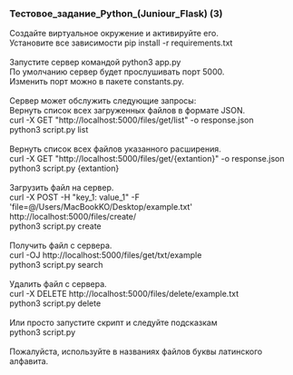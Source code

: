<p> <h3>Тестовое_задание_Python_(Juniour_Flask) (3)</h3>
Создайте виртуальное окружение и активируйте его.<br>
Установите все зависимости pip install -r requirements.txt<br>
<br>
Запустите сервер командой python3 app.py<br>
По умолчанию сервер будет прослушивать порт 5000.<br>
Изменить порт можно в пакете constants.py.<br>
<br>
Сервер может обслужить следующие запросы:<br>
Вернуть список всеx загруженных файлов в формате JSON.<br>
    curl -X GET "http://localhost:5000/files/get/list" -o response.json<br>
    python3 script.py list<br>
<br>
Вернуть список всех файлов указанного расширения.<br>
    curl -X GET "http://localhost:5000/files/get/{extantion}" -o response.json<br>
    python3 script.py {extantion}<br>
<br>
Загрузить файл на сервер.<br>
    curl -X POST -H "key_1: value_1" -F 'file=@/Users/MacBookKO/Desktop/example.txt' http://localhost:5000/files/create/<br>
    python3 script.py create<br>
<br>
Получить файл с сервера.<br>
    curl -OJ http://localhost:5000/files/get/txt/example<br>
    python3 script.py search<br>
<br>
Удалить файл с сервера.<br>
    curl -X DELETE http://localhost:5000/files/delete/example.txt<br>
    python3 script.py delete<br>
<br>
Или просто запустите скрипт и следуйте подсказкам<br>
python3 script.py<br>
<br>
Пожалуйста, используйте в названиях файлов буквы латинского алфавита. <br>
</p>
